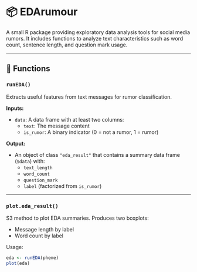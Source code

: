# 📦 EDArumour

A small R package providing exploratory data analysis tools for social media rumors. It includes functions to analyze text characteristics such as word count, sentence length, and question mark usage.

---

## 📁 Functions

### `runEDA()`

Extracts useful features from text messages for rumor classification.

**Inputs:**
- `data`: A data frame with at least two columns:
  - `text`: The message content
  - `is_rumor`: A binary indicator (0 = not a rumor, 1 = rumor)

**Output:**
- An object of class `"eda_result"` that contains a summary data frame (`$data`) with:
  - `text_length`
  - `word_count`
  - `question_mark`
  - `label` (factorized from `is_rumor`)

---

### `plot.eda_result()`

S3 method to plot EDA summaries. Produces two boxplots:
- Message length by label
- Word count by label

Usage:
```r
eda <- runEDA(pheme)
plot(eda)
